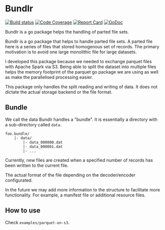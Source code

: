 # Bundlr

[![Build status](https://travis-ci.com/popbones/bundlr-go.svg)](https://travis-ci.com/popbones/bundlr-go.svg)
[![Code Coverage](https://codecov.io/gh/popbones/bundlr-go/graph/badge.svg)](https://codecov.io/gh/popbones/bundlr-go)
[![Report Card](https://goreportcard.com/badge/github.com/popbones/bundlr-go)](https://goreportcard.com/report/github.com/popbones/bundlr-go)
[![GoDoc](https://godoc.org/github.com/nathany/looper?status.svg)](https://pkg.go.dev/github.com/popbones/bundlr-go/bundlr)

Bundlr is a go package helps the handling of parted file sets.

Bundlr is a go package that helps to handle parted file sets.
A parted file here is a series of files that stored homogenous set of records. The primary motivation is to avoid one large monolithic file for large datasets.

I developed this package because we needed to exchange parquet files with Apache Spark via S3. Being able to split the dataset into multiple files helps the memory footprint of the parquet go package we are using as well as make the parallelised processing easier.

This package only handles the split reading and writing of data. It does not dictate the actual storage backend or the file format.

## Bundle

We call the data Bundlr handles a "bundle". It is essentially a directory with a sub-directory called `data`.

```
foo.bundle/
    |- data/
        |- data_000000.dat
        |- data_000001.dat
        |- ...
```  

Currently, new files are created when a specified number of records has been written to the current file.

The actual format of the file depending on the decoder/encoder configurated.

In the future we may add more information to the structure to facilitate more functionality. For example, a manifest file or additional resource files.

## How to use

Check `examples/parquet-on-s3`.
